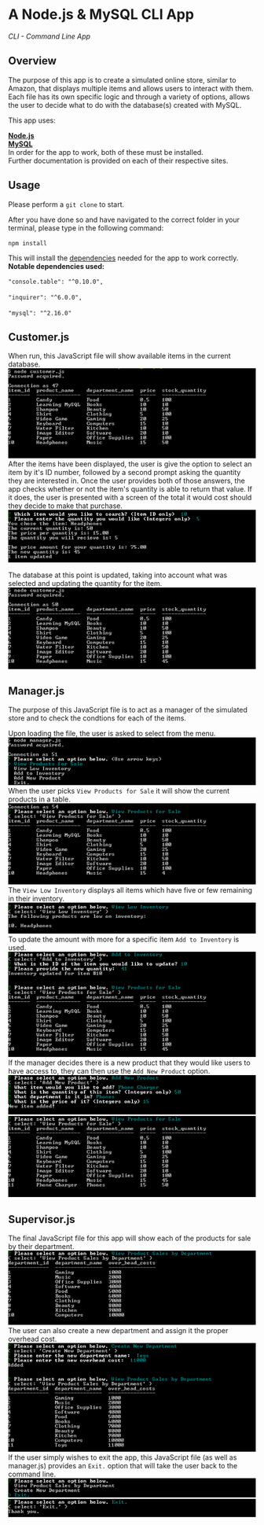 # A Node.js & MySQL CLI App
*CLI - Command Line App*

## Overview
The purpose of this app is to create a simulated online store, similar to Amazon, that displays multiple items and allows users to interact with them. Each file has its own specific logic and through a variety of options, allows the user to decide what to do with the database(s) created with MySQL.

This app uses:</br>

 **[Node.js](https://nodejs.org/en/)** </br>
**[MySQL](https://www.mysql.com/)**
</br>
In order for the app to work, both of these must be installed. </br>
Further documentation is provided on each of their respective sites.

## Usage

Please perform a `git clone` to start. </br>

After you have done so and have navigated to the correct folder in your terminal, please type in the following command:

    npm install

This will install the [dependencies](https://docs.npmjs.com/files/package.json) needed for the app to work correctly.
</br>
**Notable dependencies used:**

    "console.table": "^0.10.0",
    
    "inquirer": "^6.0.0",
    
    "mysql": "^2.16.0"

## Customer.js
When run, this JavaScript file will show available items in the current database.</br>
<img src="./images/customer.js - 1.png"></br>
After the items have been displayed, the user is give the option to select an item by it's ID number, followed by a second prompt asking the quantity they are interested in. Once the user provides both of those answers, the app checks whether or not the item's quantity is able to return that value. If it does, the user is presented with a screen of the total it would cost should they decide to make that purchase.</br>
<img src="./images/customer.js - 2.png"></br>

The database at this point is updated, taking into account what was selected and updating the quantity for the item.</br>
<img src="./images/customer.js - 3.png"></br>
## Manager.js
The purpose of this JavaScript file is to act as a manager of the simulated store and to check the condtions for each of the items.</br>

Upon loading the file, the user is asked to select from the menu.</br>
<img src="./images/manager.js - 1.png"></br>
When the user picks `View Products for Sale` it will show the current products in a table.</br>
<img src="./images/manager.js - 2.png"></br>
The `View Low Inventory` displays all items which have five or few remaining in their inventory. </br>
<img src="./images/manager.js - 3.png"></br>
To update the amount with more for a specific item `Add to Inventory` is used.</br>
<img src="./images/manager.js - 4.png"></br>
If the manager decides there is a new product that they would like users to have access to, they can then use the `Add New Product` option.</br>
<img src="./images/manager.js - 5.png"></br>
<img src="./images/manager.js - 6.png"></br>
## Supervisor.js
The final JavaScript file for this app will show each of the products for sale by their department. </br>
<img src="./images/supervisor.js - 1.png"></br>
The user can also create a new department and assign it the proper overhead cost.</br>
<img src="./images/supervisor.js - 2.png"></br>
If the user simply wishes to exit the app, this JavaScript file (as well as manager.js) provides an `Exit.` option that will take the user back to the command line.</br>
<img src="./images/supervisor.js - 3.png"></br>
<img src="./images/supervisor.js - 4.png"></br>